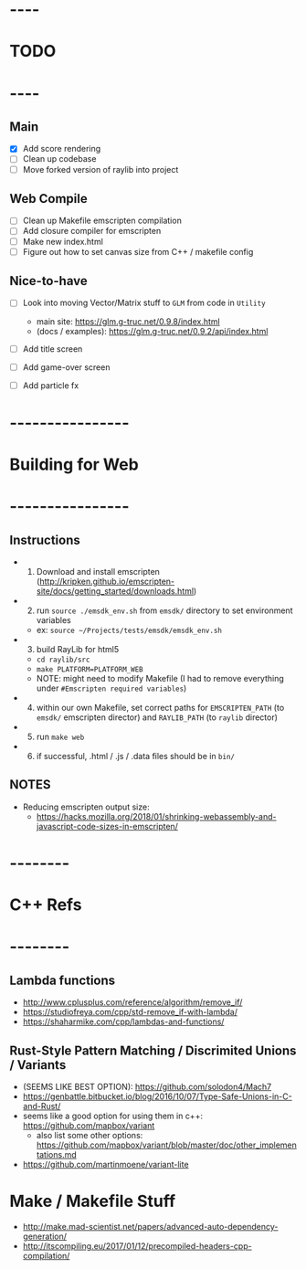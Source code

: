 

# ----
# TODO 
# ----

## Main
- [x] Add score rendering
- [ ] Clean up codebase
- [ ] Move forked version of raylib into project 

## Web Compile
- [ ] Clean up Makefile emscripten compilation
- [ ] Add closure compiler for emscripten
- [ ] Make new index.html
- [ ] Figure out how to set canvas size from C++ / makefile config 

## Nice-to-have
- [ ] Look into moving Vector/Matrix stuff to `GLM` from code in `Utility`
    - main site: https://glm.g-truc.net/0.9.8/index.html
    - (docs / examples): https://glm.g-truc.net/0.9.2/api/index.html
- [ ] Add title screen
- [ ] Add game-over screen
- [ ] Add particle fx


# ----------------
# Building for Web
# ----------------

## Instructions
- 1) Download and install emscripten (http://kripken.github.io/emscripten-site/docs/getting_started/downloads.html)
- 2) run `source ./emsdk_env.sh` from `emsdk/` directory to set environment variables
    - ex: `source ~/Projects/tests/emsdk/emsdk_env.sh`
- 3) build RayLib for html5
    - `cd raylib/src`
    - `make PLATFORM=PLATFORM_WEB`
    - NOTE: might need to modify Makefile (I had to remove everything under `#Emscripten required variables`)
- 4) within our own Makefile, set correct paths for `EMSCRIPTEN_PATH` (to `emsdk/` emscripten director) and `RAYLIB_PATH` (to `raylib` director)
- 5) run `make web`
- 6) if successful, .html / .js / .data files should be in `bin/`

## NOTES
- Reducing emscripten output size:
    - https://hacks.mozilla.org/2018/01/shrinking-webassembly-and-javascript-code-sizes-in-emscripten/



# --------
# C++ Refs
# --------

## Lambda functions
- http://www.cplusplus.com/reference/algorithm/remove_if/
- https://studiofreya.com/cpp/std-remove_if-with-lambda/
- https://shaharmike.com/cpp/lambdas-and-functions/ 

## Rust-Style Pattern Matching / Discrimited Unions / Variants
- (SEEMS LIKE BEST OPTION): https://github.com/solodon4/Mach7
- https://genbattle.bitbucket.io/blog/2016/10/07/Type-Safe-Unions-in-C-and-Rust/
- seems like a good option for using them in c++: https://github.com/mapbox/variant
    - also list some other options: https://github.com/mapbox/variant/blob/master/doc/other_implementations.md
- https://github.com/martinmoene/variant-lite

# Make / Makefile Stuff
- http://make.mad-scientist.net/papers/advanced-auto-dependency-generation/
- http://itscompiling.eu/2017/01/12/precompiled-headers-cpp-compilation/ 
